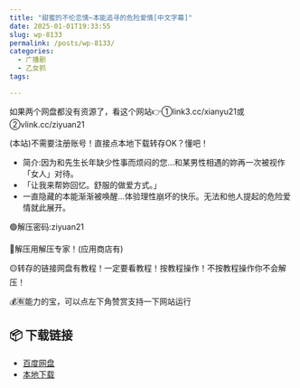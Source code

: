 ```yaml
---
title: "甜蜜的不伦恋情~本能追寻的危险爱情[中文字幕]"
date: 2025-01-01T19:33:55
slug: wp-8133
permalink: /posts/wp-8133/
categories:
  - 广播剧
  - 乙女抓
tags:

---
```


如果两个网盘都没有资源了，看这个网站👉①link3.cc/xianyu21或②vlink.cc/ziyuan21

(本站)不需要注册账号！直接点本地下载转存OK？懂吧！

*   简介:因为和先生长年缺少性事而烦闷的您…和某男性相遇的妳再一次被视作「女人」对待。
*   「让我来帮妳回忆。舒服的做爱方式。」
*   一直隐藏的本能渐渐被唤醒…体验理性崩坏的快乐。无法和他人提起的危险爱情就此展开。

🟢解压密码:ziyuan21

🔵解压用解压专家！(应用商店有)

🟡转存的链接网盘有教程！一定要看教程！按教程操作！不按教程操作你不会解压！

💰🈶能力的宝，可以点左下角赞赏支持一下网站运行

## 📦 下载链接
- [百度网盘](https://blziyuan21.com/pay-download/8133?key=48935a14d4&down_id=0)
- [本地下载](https://blziyuan21.com/pay-download/8133?key=48935a14d4&down_id=1)

